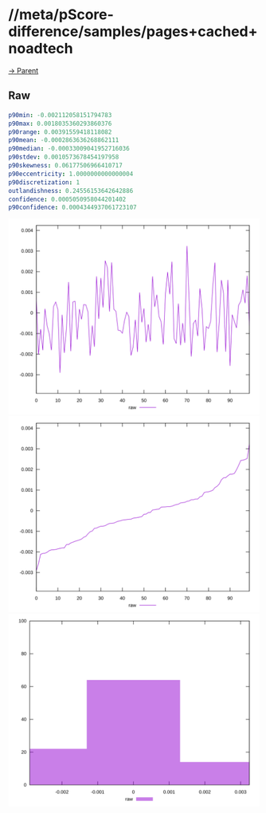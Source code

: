 
# //meta/pScore-difference/samples/pages+cached+noadtech

[→ Parent](../..)


## Raw


```yaml
p90min: -0.002112058151794783
p90max: 0.0018035360293860376
p90range: 0.00391559418118082
p90mean: -0.0002863636268862111
p90median: -0.00033009041952716036
p90stdev: 0.0010573678454197958
p90skewness: 0.06177506966410717
p90eccentricity: 1.0000000000000004
p90discretization: 1
outlandishness: 0.24556153642642886
confidence: 0.0005050958044201402
p90confidence: 0.0004344937061723107

```

![PLOT: raw-values](./raw/values.svg)![PLOT: raw-sorted](./raw/sorted.svg)![PLOT: raw-histogram](./raw/histogram.svg)